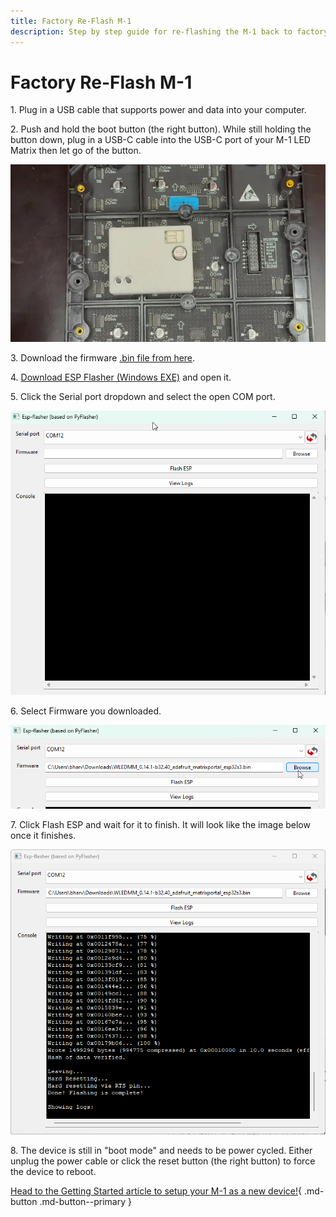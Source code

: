 ```yaml
---
title: Factory Re-Flash M-1
description: Step by step guide for re-flashing the M-1 back to factory firmware.
---
```

# Factory Re-Flash M-1

1\. Plug in a USB cable that supports power and data into your computer.

2\. Push and hold the boot button (the right button). While still holding the button down, plug in a USB-C cable into the USB-C port of your M-1 LED Matrix then let go of the button.

![](../../../assets/m-1-hold-boot-webp.webp)

3\. Download the firmware <a href="https://github.com/MoonModules/WLED/releases/download/v0.14.1-beta.32/WLEDMM_0.14.1-b32.40_adafruit_matrixportal_esp32s3.bin" target="_blank" rel="noreferrer nofollow noopener">.bin file from here</a>.

4\. [Download ESP Flasher (Windows EXE)](static/ESP-Flasher.exe) and open it.

5\. Click the Serial port dropdown and select the open COM port.

![](../../../assets/m-1-select-open-com-port.png)

6\. Select Firmware you downloaded.

![](../../../assets/m-1-select-firmware-you-downloaded.png)

7\. Click Flash ESP and wait for it to finish. It will look like the image below once it finishes.

![](../../../assets/m-1-reflash-completed.png)

8\. The device is still in "boot mode" and needs to be power cycled. Either unplug the power cable or click the reset button (the right button) to force the device to reboot.

[Head to the Getting Started article to setup your M-1 as a new device!](https://wiki.apolloautomation.com/products/m1/setup/getting-started-m1/){ .md-button .md-button--primary }